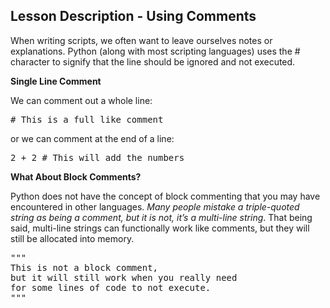 ## Lesson Description - Using Comments

When writing scripts, we often want to leave ourselves notes or explanations. 
Python (along with most scripting languages) uses the # character to signify
that the line should be ignored and not executed.



**Single Line Comment**

We can comment out a whole line:
<pre>
# This is a full like comment
</pre>

or we can comment at the end of a line:
<pre>
2 + 2 # This will add the numbers
</pre>



**What About Block Comments?**

Python does not have the concept of block commenting that you may have encountered 
in other languages. _Many people mistake a triple-quoted string as being a comment, 
but it is not, it’s a multi-line string_. That being said, multi-line strings can 
functionally work like comments, but they will still be allocated into memory.

<pre>
"""
This is not a block comment,
but it will still work when you really need 
for some lines of code to not execute.
"""
</pre>
  
